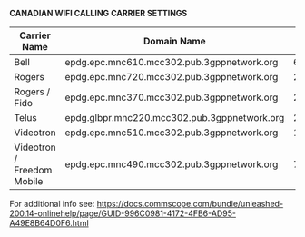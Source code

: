 **CANADIAN WIFI CALLING CARRIER SETTINGS**

| Carrier Name               | Domain Name                                  | IP Address     |
| ---------------------------| -------------------------------------------  |----------------|
| Bell                       | epdg.epc.mnc610.mcc302.pub.3gppnetwork.org   | 69.158.242.2   |
| Rogers                     | epdg.epc.mnc720.mcc302.pub.3gppnetwork.org   | 209.148.157.48 |
| Rogers / Fido              | epdg.epc.mnc370.mcc302.pub.3gppnetwork.org   | 209.148.157.48 |
| Telus                      | epdg.glbpr.mnc220.mcc302.pub.3gppnetwork.org | 207.219.233.33 |
| Videotron                  | epdg.epc.mnc510.mcc302.pub.3gppnetwork.org   | 184.163.5.80   |
| Videotron / Freedom Mobile | epdg.epc.mnc490.mcc302.pub.3gppnetwork.org   | 74.115.197.33  |

For additional info see: https://docs.commscope.com/bundle/unleashed-200.14-onlinehelp/page/GUID-996C0981-4172-4FB6-AD95-A49E8B64D0F6.html
